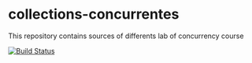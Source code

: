 # collections-concurrentes

This repository contains sources of differents lab of concurrency course

[![Build Status](https://travis-ci.org/judkoffi/collections-concurrentes.svg?branch=master)](https://travis-ci.org/judkoffi/collections-concurrentes)
